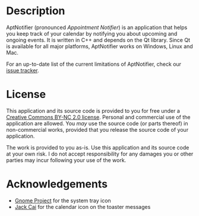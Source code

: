 Description
===========

AptNotifier (pronounced *Appointment Notifier*) is an application that helps you keep track of your calendar by notifying you about upcoming and ongoing events. It is written in C++ and depends on the Qt library. Since Qt is available for all major platforms, AptNotifier works on Windows, Linux and Mac.

For an up-to-date list of the current limitations of AptNotifier, check our [issue tracker](https://github.com/pieterdd/AptNotifier/issues).


License
=======

This application and its source code is provided to you for free under a [Creative Commons BY-NC 2.0 license](http://creativecommons.org/licenses/by-nc/2.0/be/deed.en). Personal and commercial use of the application are allowed. You *may* use the source code (or parts thereof) in non-commercial works, provided that you release the source code of your application.

The work is provided to you as-is. Use this application and its source code at your own risk. I do not accept responsibility for any damages you or other parties may incur following your use of the work.

Acknowledgements
================

- [Gnome Project](http://www.iconfinder.com/icondetails/55237/48/48_appointment_gnome_soon_icon) for the system tray icon
- [Jack Cai](http://findicons.com/icon/177418/clock_red?id=333998#) for the calendar icon on the toaster messages